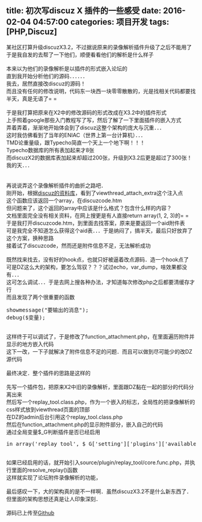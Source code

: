 title: 初次写discuz X 插件的一些感受
date: 2016-02-04 04:57:00
categories: 项目开发
tags: [PHP,Discuz]
---
某社区打算升级discuzX3.2，不过据说原来的录像解析插件升级了之后不能用了<br />
于是我自发的去帮了一下他们，顺便看看他们的解析是什么样子<br />
<br />
本来以为他们的录像解析是以插件的形式嵌入论坛的<br />
直到我开始分析他们的源码．．．．．．<!--more--><br />
我去，居然直接改discuz的源码！<br />
而且没有任何的修改说明，代码东一块西一块零零散散的，光是找相关代码都要找半天，真是无语了= =<br />
<br />
于是我打算把原来在X2中的修改源码的形式改成在X3.2中的插件形式<br />
上手照着google那些入门教程写了写，然后了解了一下里面插件的嵌入方式<br />
弄着弄着，渐渐地开始体会到了discuz这整个架构的庞大与沉重．．．<br />
这时我仿佛看到了当年的ENIAC（世界上第一台计算机）．．．<br />
TMD论重量级，跟Typecho简直一个天上一个地下啊！！！<br />
Typecho数据库的所有表加起来才8张<br />
而discuzX2的数据库表加起来却超过200张，升级到X3.2后更是超过了300张！我的天．．．<br />
<br />
<br />
再说说弄这个录像解析插件的曲折之路吧．<br />
刚开始，根据<a href="http://faq.comsenz.com/library/plug/plugin/plugin_hook.htm" target="_blank">discuz的资料库</a>，看到了viewthread_attach_extra这个注入点<br />
这个函数应该返回一个array，在discuzcode.htm<br />
但问题来了，这个返回的array中应该是什么格式？包含什么样的内容？<br />
文档里面完全没有相关资料，在网上搜更是有人直接return array(1, 2, 3)的= =<br />
于是我打开discuzcode.htm，到里面去找答案，原来是要返回一个aid附件表<br />
可是我完全不知道怎么获得这个aid表．．．于是纳闷了，搞半天，最后只好放弃了这个方案，换种思路<br />
接着试了discuzcode，然而还是附件信息不足，无法解析成功<br />
<br />
既然找来找去，没有好的hook点，也就只好被逼着改点源码．造一个hook点了<br />
可是DZ这么大的架构，要怎么驾驭？？？试过echo，var_dump，啥效果都没有．．．<br />
这可怎么调试．．．于是去网上搜各种办法，才知道每次修改php之后都要清缓存才行<br />
而且发现了两个很重要的函数<br />
<pre class="brush:php; toolbar:false;">showmessage("要输出的消息");
debug($变量);
</pre>
<br />
这样终于可以调试了，于是修改了function_attachment.php，在里面遍历附件并显示的地方嵌入代码<br />
这下一改，一下子就解决了附件信息不足的问题．而且可以做到尽可能少的改DZ源代码<br />
<br />
最终决定．整个插件的思路是这样的<br />
<br />
先写一个插件包，把原来X2中旧的录像解析，里面跟DZ黏在一起的部分的代码分离出来<br />
然后写一个replay_tool.class.php，作为一个嵌入的标志，全局性的把录像解析的css样式放到viewthread页面的顶部<br />
在DZ的admin后台引用这个replay_tool.class.php<br />
然后在function_attachment.php的显示附件部分，嵌入自己的代码<br />
通过全局变量$_G判断插件是否已经启用<br />
<pre class="brush:php; toolbar:false;">in_array('replay_tool', $_G['setting']['plugins']['available'])</pre>
<br />
如果已经启用的话，就开始引入source/plugin/replay_tool/core.func.php，并执行里面的resolve_replay()函数<br />
这样就实现了论坛附件录像解析的功能，<br />
<br />
最后感叹一下，大的架构真的是不一样啊．虽然discuzX3.2不是什么新东西了．但里面的架构思想还真是让人印象深刻．<br />
<br />
源码已上传至<a href="https://github.com/istobran/gt-replay-tool" target="_blank">Github</a><br />